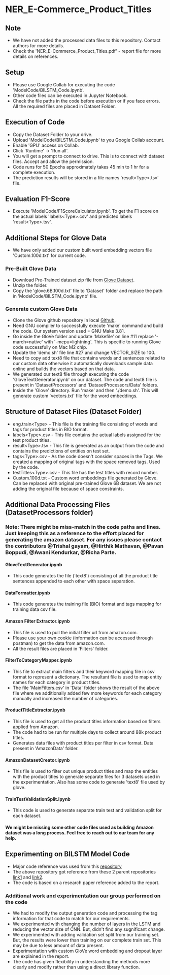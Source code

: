 # NER_E-Commerce_Product_Titles
## Note
 - We have not added the processed data files to this repository. Contact authors for more details. 
 - Check the 'NER_E-Commerce_Product_Titles.pdf' - report file for more details on references.
## Setup
 - Please use Google Collab for executing the code 'ModelCode/BILSTM_Code.ipynb'.
 - Other code files can be executed in Jupyter Notebook.
 - Check the file paths in the code before execution or if you face errors. All the required files are placed in Dataset Folder.
## Execution of Code
 - Copy the Dataset Folder to your drive.
 - Upload 'ModelCode/BILSTM_Code.ipynb' to you Google Collab account.
 - Enable 'GPU' access on Collab.
 - Click 'Runtime' -> 'Run all'.
 - You will get a prompt to connect to drive. This is to connect with dataset files. Accept and allow the permission.
 - Code runs for 50 Epochs approximately takes 45 min to 1 hr for a complete execution.
 - The prediction results will be stored in a file names 'result\<Type\>.tsv' file.
## Evaluation F1-Score
 - Execute 'ModelCode/F1ScoreCalculator.ipynb'. To get the F1 score on the actual labels 'labels\<Type\>.csv' and predicted labels 'result\<Type\>.tsv'.
## Additional Steps for Glove Data
 - We have only added our custom built word embedding vectors file 'Custom.100d.txt' for current code.
### Pre-Built Glove Data
 - Download Pre-Trained dataset zip file from [Glove Dataset](https://nlp.stanford.edu/data/glove.6B.zip).
 - Unzip the folder.
 - Copy the 'glove.6B.100d.txt' file to 'Dataset' folder and replace the path in 'ModelCode/BILSTM_Code.ipynb' file.
### Generate custom Glove Data
 - Clone the Glove github repository in local [Github](https://github.com/stanfordnlp/GloVe).
 - Need GNU compiler to successfully execute 'make' command and build the code. Our system version used = GNU Make 3.81.
 - Go inside the GloVe folder and update 'Makefile' on line #11 replace '-march=native' with '-mcpu=lightning'. This is specific to running Glove code successfully on Mac M2 chip.
 - Update the 'demo.sh' file line #27 and change VECTOR_SIZE to 100.
 - Need to copy add text8 file that contains words and sentences related to our custom data otherwise it automatically downloads sample data online and builds the vectors based on that data.
 - We generated our text8 file through executing the code 'GloveTextGenerator.ipynb' on our dataset. The code and text8 file is present in 'DatasetProcessors' and 'DatasetProcessors/Data' folders.
 - Inside the 'Glove' directory. Run 'make' and then './demo.sh'. This will generate custom 'vectors.txt' file for the word embeddings.
## Structure of Dataset Files (Dataset Folder)
 - eng.train\<Type\> - This file is the training file consisting of words and tags for product titles in BIO format.
 - labels\<Type\>.csv - This file contains the actual labels assigned for the test product titles.
 - result\<Type\>.tsv - This file is generated as an output from the code and contains the predictions of entities on test set.
 - tags\<Type\>.csv - As the code doesn't consider spaces in the Tags. We created a mapping of original tags with the space removed tags. Used by the code.
 - testTitles\<Type\>.csv - This file has the test titles with record number.
 - Custom.100d.txt - Custom word embeddings file generated by Glove. Can be replaced with original pre-trained Glove 6B dataset. We are not adding the original file because of space constraints.
## Additional Data Processing Files (DatasetProcessors folder)
### Note: There might be miss-match in the code paths and lines. Just keeping this as a reference to the effort placed for generating the amazon dataset. For any issues please contact the contributors @Trishal gayam, @Hirthik Mathavan, @Pavan Boppudi, @Awani Kendurkar, @Richa Parte.
#### GloveTextGenerator.ipynb
 - This code generates the file ('text8') consisting of all the product title sentences appended to each other with space separation.
#### DataFormatter.ipynb
 - This code generates the training file (BIO) format and tags mapping for training data csv file.
#### Amazon Filter Extractor.ipynb
 - This file is used to pull the initial filter url from amazon.com.
 - Please use your own cookie (information can be accessed through postman) to get the data from amazon.com.
 - All the result files are placed in 'Filters' folder.
#### FilterToCategoryMapper.ipynb
 - This file to extract main filters and their keyword mapping file in csv format to represent a dictionary. The resultant file is used to map entity names for each category in product titles.
 - The file 'MainFilters.csv' in 'Data' folder shows the result of the above file where we additionally added few more keywords for each category manually and increased the number of categories.
#### ProductTitleExtractor.ipynb
 - This file is used to get all the product titles information based on filters applied from Amazon.
 - The code had to be run for multiple days to collect around 88k product titles.
 - Generates data files with product titles per filter in csv format. Data present in 'AmazonData' folder.
#### AmazonDatasetCreator.ipynb
 - This file is used to filter out unique product titles and map the entities with the product titles to generate separate files for 3 datasets used in the experimentation. Also has some code to generate 'text8' file used by glove.
#### TrainTestValidationSplit.ipynb
 - This code is used to generate separate train test and validation split for each dataset.
#### We might be missing some other code files used as building Amazon dataset was a long process. Feel free to reach out to our team for any help.

## Experimenting on BILSTM Model Code
 - Major code reference was used from this [repository](https://github.com/jayavardhanr/End-to-end-Sequence-Labeling-via-Bi-directional-LSTM-CNNs-CRF-Tutorial)
 - The above repository got reference from these 2 parent repositories [link1](https://github.com/ZhixiuYe/NER-pytorch) and [link2](https://github.com/glample/tagger).
 - The code is based on a research paper reference added to the report.
### Additional work and experimentation our group performed on the code
 - We had to modify the output generation code and processing the tag information for that code to match for our requirements.
 - We experimented with changing the number of layers in the LSTM and reducing the vector size of CNN. But, didn't find any sugnificant change.
 - We experimented with adding validation set split from our training set. But, the results were lower than training on our complete train set. This may be due to less amount of data present.
 - Experimentation with custom GloVe word embedding and dropout layer are explained in the report.
 - The code has given flexibility in understanding the methods more clearly and modify rather than using a direct library function.
